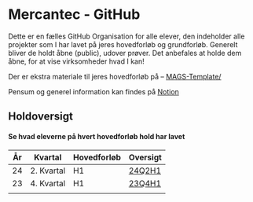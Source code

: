 # Mercantec - GitHub

Dette er en fælles GitHub Organisation for alle elever, den indeholder alle projekter som I har lavet på jeres hovedforløb og grundforløb. Generelt bliver de holdt åbne (public), udover prøver. Det anbefales at holde dem åbne, for at vise virksomheder hvad I kan!

Der er ekstra materiale til jeres hovedforløb på – [MAGS-Template/](https://github.com/MAGS-Template/) 

Pensum og generel information kan findes på [Notion](https://mercantec.notion.site/Mercantec-MAGS-882a74628348419fa23af9a875215e4c?pvs=4)

## Holdoversigt
#### Se hvad eleverne på hvert hovedforløb hold har lavet
| År 	| Kvartal 	| Hovedforløb 	| Oversigt	|
|----	|---------	|-------------	|------		  |
| 24 	| 2. Kvartal|   H1          |  [24Q2H1](https://github.com/Mercantec-GHC/24Q2H1)    	|   
| 23 	| 4. Kvartal|   H1          |  [23Q4H1](https://github.com/Mercantec-GHC/23Q4H1)  	|  
|    	|         	|             	|      	    |  

